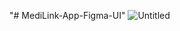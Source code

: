 "# MediLink-App-Figma-UI" 
![Untitled](https://github.com/user-attachments/assets/90b5a5c6-7694-475b-a4df-f0c2ce628f52)
